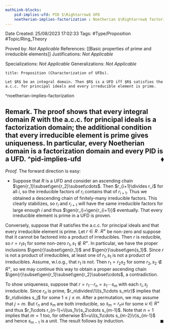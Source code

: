 ```yaml
---
mathLink-blocks:
    pid-implies-ufd: PID $\Rightarrow$ UFD
    noetherian-implies-factorization : Noetherian $\Rightarrow$ factorization
---
```


<div class="topSpace"></div>

Date Created: 25/08/2023 17:02:33
Tags: #Type/Proposition #Topic/Ring_Theory

Proved by: <i>Not Applicable</i>
References: [[Basic properties of prime and irreducible elements]]
Justifications: <i>Not Applicable</i>

Specializations: <i>Not Applicable</i>
Generalizations: <i>Not Applicable</i>

``` ad-Proposition
title: Proposition (Characterization of UFDs).

Let $R$ be an integral domain. Then $R$ is a UFD iff $R$ satisfies the a.c.c. for principal ideals and every irreducible element is prime.

```
^noetherian-implies-factorization

<b>Remark.</b> The proof shows that every integral domain $R$ with the a.c.c. for principal ideals is a factorization domain; the additional condition that every irreducible element is prime gives uniqueness. In particular, every Noetherian domain is a factorization domain and every PID is a UFD.<span style="float:right;">$\blacklozenge$</span>
^pid-implies-ufd
---

<i>Proof.</i> The forward direction is easy:
* Suppose that $R$ is a UFD and consider an ascending chain $\gen{r_1}\subset\gen{r_2}\subset\cdots$. Then $r_{i+1}\divides r_i$ for all $i$, so the irreducible factors of $r_i$ contains that of $r_{i+1}$. Thus we obtained a descending chain of finitely-many irreducible factors. This clearly stabilizes, so $r_i$ and $r_{i+1}$ will have the same irreducible factors for large enough $i$ and thus $\gen{r_i}=\gen{r_{i+1}}$ eventually. That every irreducible element is prime in a UFD is proven.

Conversely, suppose that $R$ satisfies the a.c.c. for principal ideals and that every irreducible element is prime. Let $r\in R\comp R^\times$ be non-zero and suppose that it cannot be factored into a product of irreducibles. Then $r$ is reducible, so $r=r_1s_1$ for some non-zero $r_1,s_1\not\in R^\times$. In particular, we have the proper inclusions $\gen{r}\subset\gen{r_1}$ and $\gen{r}\subset\gen{s_1}$. Since $r$ is not a product of irreducibles, at least one of $r_1,s_1$ is not a product of irreducibles. Assume, w.l.o.g., that $r_1$ is not. Then $r_1=r_2s_2$ for some $r_2,s_2\not\in R^\times$, so we may continue this way to obtain a proper ascending chain $\gen{r}\subset\gen{r_1}\subset\gen{r_2}\subset\cdots$, a contradiction.

To show uniqueness, suppose that $r=r_1\cdots r_n=s_1\cdots s_m$ with each $r_i,s_j$ irreducible. Since $r_n$ is prime, $r_n\divides\!\l(s_1\cdots s_m\r)$ implies that $r_n\divides s_j$ for some $1\leq j\leq m$. After a permutation, we may assume that $j=m$. But $r_n$ and $s_m$ are both irreducible, so $s_m=r_nu$ for some $u\in R^\times$ and thus $r_1\cdots r_{n-1}=\l(us_1\r)s_2\cdots s_{m-1}$. Note that $n=1$ implies that $m=1$ too, for otherwise $1=u\l(s_1\cdots s_{m-2}\r)s_{m-1}$ and hence $s_{m-1}$ is a unit. The result follows by induction.<span style="float:right;">$\blacksquare$</span>
